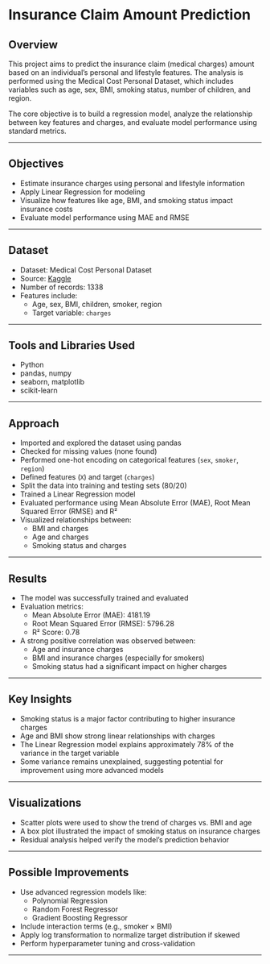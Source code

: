 # Insurance Claim Amount Prediction

## Overview

This project aims to predict the insurance claim (medical charges) amount based on an individual’s personal and lifestyle features. The analysis is performed using the Medical Cost Personal Dataset, which includes variables such as age, sex, BMI, smoking status, number of children, and region.

The core objective is to build a regression model, analyze the relationship between key features and charges, and evaluate model performance using standard metrics.

---

## Objectives

- Estimate insurance charges using personal and lifestyle information
- Apply Linear Regression for modeling
- Visualize how features like age, BMI, and smoking status impact insurance costs
- Evaluate model performance using MAE and RMSE

---

## Dataset

- Dataset: Medical Cost Personal Dataset
- Source: [Kaggle](https://www.kaggle.com/datasets/mirichoi0218/insurance) 
- Number of records: 1338
- Features include:
  - Age, sex, BMI, children, smoker, region
  - Target variable: `charges`

---

## Tools and Libraries Used

- Python
- pandas, numpy
- seaborn, matplotlib
- scikit-learn

---

## Approach

- Imported and explored the dataset using pandas
- Checked for missing values (none found)
- Performed one-hot encoding on categorical features (`sex`, `smoker`, `region`)
- Defined features (`X`) and target (`charges`)
- Split the data into training and testing sets (80/20)
- Trained a Linear Regression model
- Evaluated performance using Mean Absolute Error (MAE), Root Mean Squared Error (RMSE) and R²
- Visualized relationships between:
  - BMI and charges
  - Age and charges
  - Smoking status and charges

---

## Results

- The model was successfully trained and evaluated
- Evaluation metrics:
  - Mean Absolute Error (MAE): 4181.19
  - Root Mean Squared Error (RMSE): 5796.28
  - R² Score: 0.78
- A strong positive correlation was observed between:
  - Age and insurance charges
  - BMI and insurance charges (especially for smokers)
  - Smoking status had a significant impact on higher charges

---

## Key Insights

- Smoking status is a major factor contributing to higher insurance charges
- Age and BMI show strong linear relationships with charges
- The Linear Regression model explains approximately 78% of the variance in the target variable
- Some variance remains unexplained, suggesting potential for improvement using more advanced models

---

## Visualizations

- Scatter plots were used to show the trend of charges vs. BMI and age
- A box plot illustrated the impact of smoking status on insurance charges
- Residual analysis helped verify the model’s prediction behavior

---

## Possible Improvements

- Use advanced regression models like:
  - Polynomial Regression
  - Random Forest Regressor
  - Gradient Boosting Regressor
- Include interaction terms (e.g., smoker × BMI)
- Apply log transformation to normalize target distribution if skewed
- Perform hyperparameter tuning and cross-validation

---
